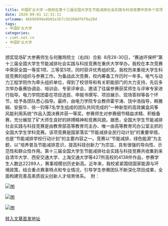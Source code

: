 ```yaml
---
title: 中国矿业大学->我校在第十三届全国大学生节能减排社会实践与科技竞赛中获多个奖项 | cumt.net.cn
date: 2020-09-01 12:31:11
urlname: 4bb9d999e8b01e367c56260df6f0a20d
tags: 
- 中国矿业大学
categories:
- cumt.net.cn
- 中国矿业大学
---
```

颁奖现场矿大参赛师生与何雅玲院士（右四）合影  8月28-30日，“赛迪环保杯”第十三届全国大学生节能减排社会实践与科技竞赛在重庆大学举办。我校在本次竞赛中荣获全国一等奖1项、三等奖5项，同时获评优秀组织奖。我校历来重视大学生科技竞赛的组织与参赛工作。为备战此次竞赛，校内筹备工作历时一年多。电气与动力工程学院作为牵头组织单位，得到了校领导和有关职能部门的大力支持，先后多次举办备赛协调会、培训会、专家评审会，邀请了往届参赛获奖师生与评审专家进行指导。电力学院团委在项目选拔、申报书撰写、项目展示、现场答辩等各个环节，给予各团队悉心指导。最终，由电力学院专业教师霍宇涛、饶中浩指导，韩雅娴、安振华、徐一钧等7名学生组成的团队共同完成的“一种新型的高效翼盒风筝风能利用系统”作品入围决赛并获一等奖。参赛师生对参赛细节精益求精、积极备赛，充分展现了矿大师生良好的拼搏精神和竞赛风貌。据悉，全国大学生节能减排社会实践与科技竞赛是由教育部高等教育司主办、唯一由高等教育司办公室主抓的全国大学生学科竞赛。该项竞赛是国家落实“节能减排全民行动计划”的重要举措，也是“节能减排学校行动计划”的主要内容之一。竞赛以“节能减排，绿色能源”为主题，以“培养普及节能减排意识，提高科技创新力”为宗旨，具有很强的导向性、示范性和群众性作用。第十三届全国大学生节能减排社会实践与科技竞赛共收集到来自清华大学、西安交通大学、上海交通大学等427所高校的4138件作品，参赛学生人数达22289人，赛事规模创历史新高。近年来，我校紧紧围绕国家能源与环境政策，结合重点赛事特点和专业情况，引导学生参赛团队不断深化项目成果，全面构建完善高素质拔尖创新人才培育体系。  附：

![图](http://xwzx.cumt.edu.cn/_upload/article/images/4b/b5/8bea50ca49069ce1f294856c4b61/ab5918ea-4eb2-4c6b-b4d2-dc0a14c34b18.png)

![图](http://xwzx.cumt.edu.cn/_upload/article/images/4b/b5/8bea50ca49069ce1f294856c4b61/f73c5e05-7aef-40d1-a521-3157c3e34d5b.png)

![图](http://xwzx.cumt.edu.cn/_upload/article/images/4b/b5/8bea50ca49069ce1f294856c4b61/d2699661-1211-4054-b332-6cfc7b7ed3f8.png)

[转入文章首发地址](http://xwzx.cumt.edu.cn/c1/3a/c523a573754/page.htm)